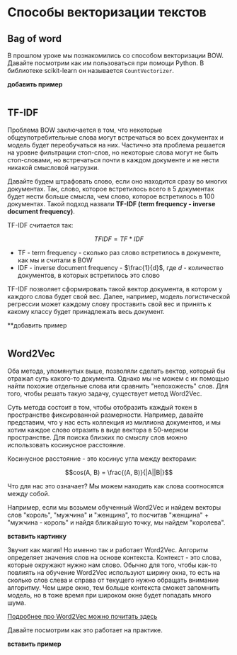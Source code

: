 # Способы векторизации текстов

## Bag of word

В прошлом уроке мы познакомились со способом векторизации BOW. Давайте посмотрим как им пользоваться при помощи Python. В библиотеке scikit-learn он называется `CountVectorizer`.

**добавить пример**

```python

```

## TF-IDF

Проблема BOW заключается в том, что некоторые общеупотребительные слова могут встречаться во всех документах и модель будет переобучаться на них. Частично эта проблема решается на уровне фильтрации стоп-слов, но некоторые слова могут не быть стоп-словами, но встречаться почти в каждом документе и не нести никакой смысловой нагрузки.

Давайте будем штрафовать слово, если оно находится сразу во многих документах. Так, слово, которое встретилось всего в 5 документах будет нести больше смысла, чем слово, которое встретилось в 100 документах. Такой подход назвали **TF-IDF (term frequency - inverse document frequency)**.

TF-IDF считается так:

$$TFIDF = TF*IDF$$

- TF - term frequency - сколько раз слово встретилось в документе, как мы и считали в BOW
- IDF - inverse document frequency - $\frac{1}{d}$, где $d$ - количество документов, в которых встретилось это слово

TF-IDF позволяет сформировать такой вектор документа, в котором у каждого слова будет свой вес. Далее, например, модель логистической регрессии может каждому слову проставить свой вес и принять к какому классу будет принадлежать весь документ.

**добавить пример

```python

```

## Word2Vec

Оба метода, упомянутых выше, позволяли сделать вектор, который бы отражал суть какого-то документа. Однако мы не можем с их помощью найти похожие отдельные слова или сравнить "непохожесть" слов. Для того, чтобы решать такую задачу, существует метод Word2Vec.

Суть метода состоит в том, чтобы отобразить каждый токен в пространстве фиксированной размерности. Например, давайте представим, что у нас есть коллекция из миллиона документов, и мы хотим каждое слово отразить в виде вектора в 50-мерном пространстве. Для поиска близких по смыслу слов можно использовать косинусное расстояние.

Косинусное расстояние - это косинус угла между векторами:

$$cos(A, B) = \frac{(A, B)}{|A||B|}$$

Что для нас это означает? Мы можем находить как слова соотносятся между собой.

Например, если мы возьмем обученный Word2Vec и найдем векторы слов "король", "мужчина" и "женщина", то посчитав "женщина" + "мужчина - король" и найдя ближайшую точку, мы найдем "королева".

**вставить картинку**

Звучит как магия! Но именно так и работает Word2Vec. Алгоритм определяет значения слов на основе контекста. Контекст - это слова, которые окружают нужно нам слово. Обычно для того, чтобы как-то повлиять на обучение Word2Vec используют ширину окна, то есть на сколько слов слева и справа от текущего нужно обращать внимание алгоритму. Чем шире окно, тем больше контекста сможет запомнить модель, но в тоже время при широком окне будет попадать много шума.

[Подробнее про Word2Vec можно почитать здесь](https://habr.com/ru/post/446530/)

Давайте посмотрим как это работает на практике.

**вставить пример**

```python

```

